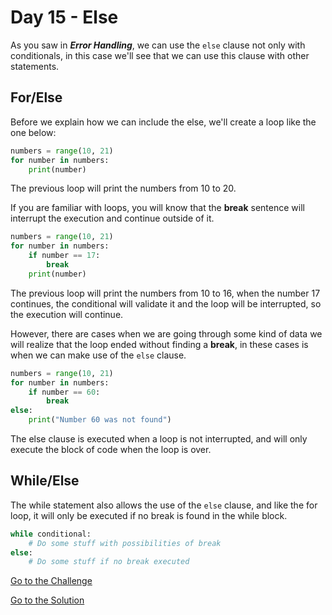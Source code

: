 # Day 15 - Else

As you saw in ***Error Handling***, we can use the `else` clause not only with conditionals, in this case we'll see that we can use this clause with other statements.

## For/Else

Before we explain how we can include the else, we'll create a loop like the one below:

```python
numbers = range(10, 21)
for number in numbers:
    print(number)
```

The previous loop will print the numbers from 10 to 20.

If you are familiar with loops, you will know that the **break** sentence will interrupt the execution and continue outside of it.

```python
numbers = range(10, 21)
for number in numbers:
    if number == 17:
        break
    print(number)
```

The previous loop will print the numbers from 10 to 16, when the number 17 continues, the conditional will validate it and the loop will be interrupted, so the execution will continue.

However, there are cases when we are going through some kind of data we will realize that the loop ended without finding a **break**, in these cases is when we can make use of the `else` clause.

```python
numbers = range(10, 21)
for number in numbers:
    if number == 60:
        break
else:
    print("Number 60 was not found")
```

The else clause is executed when a loop is not interrupted, and will only execute the block of code when the loop is over.

## While/Else

The while statement also allows the use of the `else` clause, and like the for loop, it will only be executed if no break is found in the while block.

```python
while conditional:
    # Do some stuff with possibilities of break
else:
    # Do some stuff if no break executed
```

[Go to the Challenge](https://github.com/estebansolo/Python30/blob/master/exercises/15_else.py)

[Go to the Solution](https://github.com/estebansolo/Python30/blob/master/solutions/15_else.py)